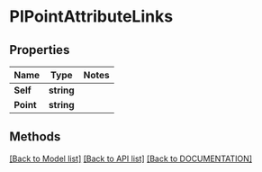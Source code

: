 # PIPointAttributeLinks

## Properties
Name | Type | Notes
------------ | ------------- | -------------
**Self** | **string**
**Point** | **string**

## Methods
[[Back to Model list]](../../DOCUMENTATION.md#documentation-for-models) [[Back to API list]](../../DOCUMENTATION.md#documentation-for-api-endpoints) [[Back to DOCUMENTATION]](../../DOCUMENTATION.md)
